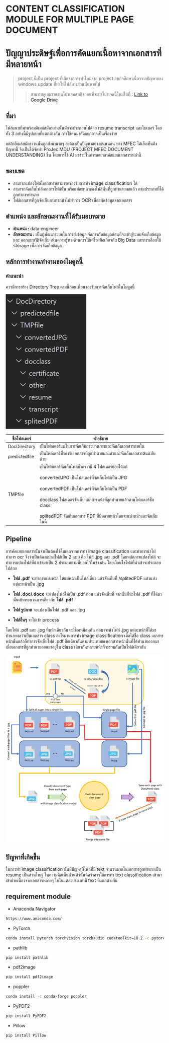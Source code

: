 # CONTENT CLASSIFICATION MODULE FOR MULTIPLE PAGE DOCUMENT
# ปัญญาประดิษฐ์เพื่อการคัดแยกเนื้อหาจากเอกสารที่มีหลายหน้า



>project นี้เป็น project ที่เกิดจากการทำใหม่จาก project สหกิจศึกษาเนื่องจากปัญหาของ windows update ที่ทำให้ไฟล์บางส่วนนั้นหายไป
>>สามารถดูเล่มรายงานโปรเจคสหกิจก่อนที่จะทำโปรเจคนี้ใหม่ได้ที่ : [Link to Google Drive](https://drive.google.com/file/d/1wJpja9zxuhD8OOZekhvJ9O7Sdru10-Km/view?usp=sharing)



## ที่มา
ไฟล์แนบที่มาพร้อมอีเมล์สมัครงานนั้นมักจะประกอบไปด้วย resume transcript และใบเซอร์ โดยทั้ง 3 อย่างนี้มีรูปแบบที่แตกต่างกัน การใช้คนมาคัดแยกอาจเป็นเรื่องง่าย 

แต่ถ้าอีเมล์สมัครงานนั้นถูกส่งมามากๆ ล่ะต้องเป็นปัญหาอย่างแน่นนอน
ทาง MFEC ได้เล็งเห็นถึงปัญหานี้ จึงเป็นได้จัดทำ ProJec MDU (PROJECT MFEC DOCUMENT UNDERSTANDING) ขึ้น โดยการใช้ AI มาช่วยในการลดเวลาคัดแยกเอกสารเหล่านี้


## ขอบเขต
- สามารถแปลงไฟล์ใเอกสารห้สามารถรองรับการทำ image classification ได้
- สามารถจัดเก็บไฟล์์เอกสารไฟล์นั้น หรือแต่ละหน้าของไฟล์นั้นที่ถูกทำนายผลแล้ว ตามประเภทที่ได้ถูกทำการทำนาย
- ไฟล์เอกสารที่ถูกจัดเก็บสามารถนำไปทำการ OCR เพื่อสกัดข้อมูลจากเอกสาร





## ตำแหน่่ง และลักษณะงานที่ได้รับมอบหมาย
- **ตำแหน่ง :** data engineer
- **ลักษณะงาน     :** เป็นผู้พัฒนาระบบในการส่งข้อมูล จัดการกับข้อมูลก่อนที่จะเข้าสู่ระบบจัดเก็บข้อมูล และ
ออกแบบวิธีจัดเก็บ เน้นความรู้ทางด้านการใช้เครื่องมือเกี่ยวกับ Big Data และการเลือกใช้ storage
เพื่อการจัดเก็บข้อมูล



## หลักการทำงานทำงานของโมดูลนี้

### คำแนะนำ
ควรมีการสร้าง Directory Tree ตามนี้ก่อนเพื่อนรองรับการจัดเก็บไฟล์ในโมดูลนี้

![DirTree](/imageforreadme/dirtree.jpg)

| ชื่อโฟลเดอร์     | คำอธิบาย                                                                                                                   |
|---------------|---------------------------------------------------------------------------------------------------------------------------|
| DocDirectory  | เป็นโฟลเดอร์แม่ในการจัดเก็บกระบวนการและจัดเก็บเอกสารภายใน                                                                        |
| predictedfile | เป็นไฟล์เดอร์ที่รองรับเอกสารที่ถูกทำนายผลแล้วและจัดเก็บเอกสารต้นฉบับด้วย                                                                 |
| TMPfile       | เป็นโฟล์เดอร์จัดเก็บไฟล์ชั่วคราวมี 4 โฟลเดอร์ย่อยได้แก่<br><br>convertedJPG เป็นโฟลเดอร์ที่จัดเก็บไฟล์เป็น JPG<br><br>convertedPDF เป็นโฟลเดอร์ที่จัดเก็บไฟล์เป็น PDF<br><br>docclass โฟลเดอร์จัดเก็บ เอกสารหน้าที่ถูกทำนายแล้วตามโฟลเดอร์ชื่อ class<br><br>spiltedPDF จัดเก็บเอกสาร PDF ที่มีหลายหน้าโดยจะแบ่งหน้าและจัดเก็บในนี้ |



## Pipeline

การคัดแยกเอกสารนั้นจำเป็นต้องใช้โมเดลจากการทำ image classification และทำการนำไปทำการ ocr
จึงจำเป็นต้องแปลงไฟล์เป็น 2 แบบ คือ ไฟล์ .jpg และ .pdf โดยหลักการแปลงไฟล์
จะทำการแปลงไฟล์ที่นำเข้ามาเป็น 2 ประเภทตามที่บอกไว้ในข้างต้น โดยเงื่อนไขไฟล์ที่นำเข้าจะประกอบไปด้วย
- **ไฟล์ .pdf** จะทำการแบ่งหน้า ให้แต่หน้าเป็นไฟล์เดี่ยว แล้วจัดเก็บที่ /splitedPDF แล้วแบ่งแต่ละหน้าเป็น .jpg

- **ไฟล์ .doc/.docx** จะแปลงไฟล์ให้เป็น .pdf ก่อน แล้วจัดเก็บที่ จากนั้นก็นำไฟล์ .pdf ที่ได้มานั้นเข้ากระบวนการเดียวกับ **ไฟล์ .pdf** 
- **ไฟล์ รูปภาพ** จะแปลงเป็นไฟล์ .pdf และ .jpg
- **ไฟล์อื่นๆ** จะไม่เข้า process

โดยไฟล์ .pdf และ .jpg ที่หน้าเดียวกันจะมีชื่อเหมือนกัน
ต่อมาจะนำไฟล์ .jpg แต่ละหน้าที่ได้มาทำนายผลว่าเป็นเอกสาร class อะไรผ่านการทำ image classification เมื่อได้ชื่อ class เอกสารหน้านั้นแล้วก็ทำการจัดเก็บไฟล์ .pdf ชื่อเดียวกันตามประเภทของเอกสารหน้านั้นที่ได้ทำนายออกมา เมื่อเอกสารที่ถูกทำนายออกมาอยู่ใน class เดียวกันหลายหน้าก็จะรวมกันเป็นไฟล์เดียวกัน 


![pipeline](/imageforreadme/pipeline.jpg)




## ปัญหาที่เกิดขึ้น
ในการทำ image classification นั้นมีปัญหาที่ไฟล์ที่มี text จำนวนมากในเอกสารถูกทำนายเป็น resume เป็นส่วนใหญ่ ในความคิดเห็นส่วนตัวนั้นคิดว่าควรใช้การทำ text classification เข้ามาเข้าช่วยเนื่องจากเอกสารหลายๆ ใบในแต่ละประเภทมี text ที่แตกต่างกัน




## requirement module



- Anaconda.Navigator
```sh
https://www.anaconda.com/
```

- PyTorch
```sh
conda install pytorch torchvision torchaudio cudatoolkit=10.2 -c pytorch
```

- pathlib
```sh
pip install pathlib
```

- pdf2image
```sh
pip install pdf2image
```

- poppler
```sh
conda install -c conda-forge poppler
```

- PyPDF2
```sh
pip install PyPDF2
```

- Pillow
```sh
pip install Pillow
```

